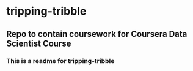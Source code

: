 # tripping-tribble
## Repo to contain coursework for Coursera Data Scientist Course
### This is a readme for tripping-tribble
